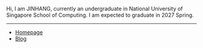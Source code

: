 Hi, I am JINHANG, currently an undergraduate in National University of Singapore School of Computing. I am expected to graduate in 2027 Spring.

---

- [Homepage](#)
- [Blog](#)
